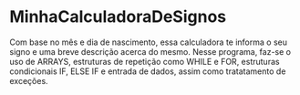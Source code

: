 # MinhaCalculadoraDeSignos
Com base no mês e dia de nascimento, essa calculadora te informa o seu signo e uma breve descrição acerca do mesmo. 
Nesse programa, faz-se o uso de ARRAYS, estruturas de repetição como WHILE e FOR, estruturas condicionais IF, ELSE IF 
e entrada de dados, assim como tratatamento de exceções.

